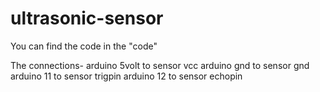 # ultrasonic-sensor
You can find the code in the "code"


The connections-
arduino 5volt to sensor vcc
arduino gnd to sensor gnd
arduino 11 to sensor trigpin
arduino 12 to sensor echopin
